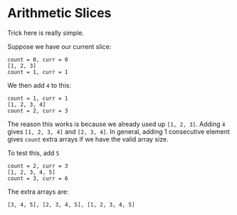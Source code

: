 # Arithmetic Slices

Trick here is really simple.

Suppose we have our current slice:

``` python3
count = 0, curr = 0
[1, 2, 3]
count = 1, curr = 1
```

We then add `4` to this:

``` python3
count = 1, curr = 1
[1, 2, 3, 4]
count = 2, curr = 3
```

The reason this works is because we already used up `[1, 2, 3]`. Adding `4` gives `[1, 2, 3, 4]` and `[2, 3, 4]`. In general, adding 1 consecutive element gives `count` extra arrays if we have the valid array size.

To test this, add `5`

``` python3
count = 2, curr = 3
[1, 2, 3, 4, 5]
count = 3, curr = 6
```

The extra arrays are:

``` python3
[3, 4, 5], [2, 3, 4, 5], [1, 2, 3, 4, 5]
```
